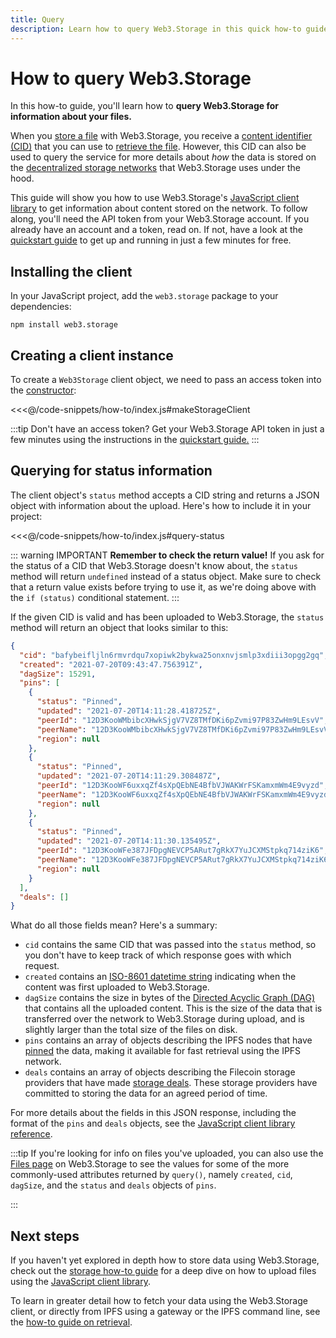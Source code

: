 ```yaml
---
title: Query
description: Learn how to query Web3.Storage in this quick how-to guide.
---
```


# How to query Web3.Storage

In this how-to guide, you'll learn how to **query Web3.Storage for information about your files.**

When you [store a file][howto-store] with Web3.Storage, you receive a [content identifier (CID)][ipfs-docs-cid] that you can use to [retrieve the file][howto-retrieve]. However, this CID can also be used to query the service for more details about _how_ the data is stored on the [decentralized storage networks][concepts-decentralized-storage] that Web3.Storage uses under the hood. 

This guide will show you how to use Web3.Storage's [JavaScript client library][reference-js-client] to get information about content stored on the network. To follow along, you'll need the API token from your Web3.Storage account. If you already have an account and a token, read on. If not, have a look at the [quickstart guide][quickstart] to get up and running in just a few minutes for free.

## Installing the client

In your JavaScript project, add the `web3.storage` package to your dependencies:

```shell
npm install web3.storage
```

## Creating a client instance

To create a `Web3Storage` client object, we need to pass an access token into the [constructor][reference-js-constructor]:

<<<@/code-snippets/how-to/index.js#makeStorageClient

:::tip
Don't have an access token? Get your Web3.Storage API token in just a few minutes using the instructions in the [quickstart guide.][quickstart]
:::

## Querying for status information

The client object's `status` method accepts a CID string and returns a JSON object with information about the upload. Here's how to include it in your project:

<<<@/code-snippets/how-to/index.js#query-status

::: warning IMPORTANT 
**Remember to check the return value!** If you ask for the status of a CID that Web3.Storage doesn't know about, the `status` method will return `undefined` instead of a status object. Make sure to check that a return value exists before trying to use it, as we're doing above with the `if (status)` conditional statement.
:::

If the given CID is valid and has been uploaded to Web3.Storage, the `status` method will return an object that looks similar to this:


<!-- TODO: replace with an example that has a populated deals field (once that's live) -->

```json
{
  "cid": "bafybeifljln6rmvrdqu7xopiwk2bykwa25onxnvjsmlp3xdiii3opgg2gq",
  "created": "2021-07-20T09:43:47.756391Z",
  "dagSize": 15291,
  "pins": [
    {
      "status": "Pinned",
      "updated": "2021-07-20T14:11:28.418725Z",
      "peerId": "12D3KooWMbibcXHwkSjgV7VZ8TMfDKi6pZvmi97P83ZwHm9LEsvV",
      "peerName": "12D3KooWMbibcXHwkSjgV7VZ8TMfDKi6pZvmi97P83ZwHm9LEsvV",
      "region": null
    },
    {
      "status": "Pinned",
      "updated": "2021-07-20T14:11:29.308487Z",
      "peerId": "12D3KooWF6uxxqZf4sXpQEbNE4BfbVJWAKWrFSKamxmWm4E9vyzd",
      "peerName": "12D3KooWF6uxxqZf4sXpQEbNE4BfbVJWAKWrFSKamxmWm4E9vyzd",
      "region": null
    },
    {
      "status": "Pinned",
      "updated": "2021-07-20T14:11:30.135495Z",
      "peerId": "12D3KooWFe387JFDpgNEVCP5ARut7gRkX7YuJCXMStpkq714ziK6",
      "peerName": "12D3KooWFe387JFDpgNEVCP5ARut7gRkX7YuJCXMStpkq714ziK6",
      "region": null
    }
  ],
  "deals": []
}
```
What do all those fields mean? Here's a summary:

- `cid` contains the same CID that was passed into the `status` method, so you don't have to keep track of which response goes with which request.
- `created` contains an [ISO-8601 datetime string][iso-8601] indicating when the content was first uploaded to Web3.Storage.
- `dagSize` contains the size in bytes of the [Directed Acyclic Graph (DAG)][ipfs-docs-merkle-dag] that contains all the uploaded content. This is the size of the data that is transferred over the network to Web3.Storage during upload, and is slightly larger than the total size of the files on disk.
- `pins` contains an array of objects describing the IPFS nodes that have [pinned][ipfs-docs-pinning] the data, making it available for fast retrieval using the IPFS network.
- `deals` contains an array of objects describing the Filecoin storage providers that have made [storage deals][fil-docs-deals]. These storage providers have committed to storing the data for an agreed period of time.

For more details about the fields in this JSON response, including the format of the `pins` and `deals` objects, see the [JavaScript client library reference][reference-js-status].

:::tip
If you're looking for info on files you've uploaded, you can also use the [Files page](https://web3.storage/files) on Web3.Storage to see the values for some of the more commonly-used attributes returned by `query()`, namely `created`, `cid`, `dagSize`, and the `status` and `deals` objects of `pins`.

:::

## Next steps

If you haven't yet explored in depth how to store data using Web3.Storage, check out the [storage how-to guide][howto-store] for a deep dive on how to upload files using the [JavaScript client library][reference-js-client].

To learn in greater detail how to fetch your data using the Web3.Storage client, or directly from IPFS using a gateway or the IPFS command line, see the [how-to guide on retrieval][howto-retrieve].

[quickstart]: ../README.md#quickstart
[concepts-decentralized-storage]: ../concepts/decentralized-storage.md
[howto-store]: ./store.md
[howto-retrieve]: ./retrieve.md
[reference-js-client]: ../reference/client-library.md
[reference-js-constructor]: ../reference/client-library.md#constructor
[reference-js-status]: ../reference/client-library.md#check-status

[ipfs-docs-cid]: https://docs.ipfs.io/concepts/content-addressing/
[ipfs-docs-merkle-dag]: https://docs.ipfs.io/concepts/merkle-dag/
[ipfs-docs-pinning]: https://docs.ipfs.io/concepts/persistence/
[fil-docs-deals]: https://docs.filecoin.io/about-filecoin/how-filecoin-works/#deals

[iso-8601]: https://en.wikipedia.org/wiki/ISO_8601
